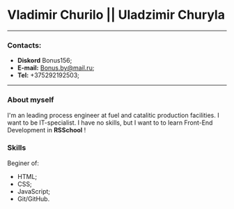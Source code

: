 # Vladimir Churilo  ||  Uladzimir Churyla

******************

### Contacts:
+ **Diskord** Bonus156;
+ **E-mail:** Bonus.by@mail.ru;
+ **Tel:** +375292192503;

-------------------

### About myself
I'm an leading process engineer at fuel and catalitic production facilities. I want to be IT-specialist. I have no skills, but I want to to learn Front-End Development in **RSSchool** !

### Skills

Beginer of:
- HTML;
- CSS;
- JavaScript;
- Git/GitHub.
